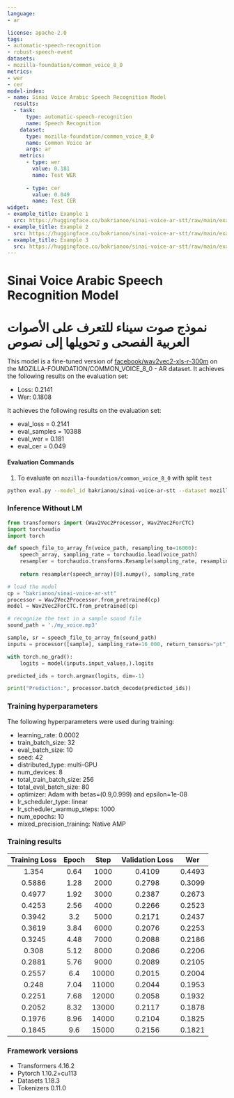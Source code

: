 ```yaml
---
language: 
- ar

license: apache-2.0
tags:
- automatic-speech-recognition
- robust-speech-event
datasets:
- mozilla-foundation/common_voice_8_0
metrics:
- wer
- cer
model-index:
- name: Sinai Voice Arabic Speech Recognition Model
  results:
  - task: 
      type: automatic-speech-recognition
      name: Speech Recognition
    dataset:
      type: mozilla-foundation/common_voice_8_0
      name: Common Voice ar
      args: ar
    metrics:
      - type: wer
        value: 0.181
        name: Test WER
        
      - type: cer
        value: 0.049
        name: Test CER
widget:
- example_title: Example 1
  src: https://huggingface.co/bakrianoo/sinai-voice-ar-stt/raw/main/examples/common_voice_ar_19077324.mp3
- example_title: Example 2
  src: https://huggingface.co/bakrianoo/sinai-voice-ar-stt/raw/main/examples/common_voice_ar_19205138.mp3
- example_title: Example 3
  src: https://huggingface.co/bakrianoo/sinai-voice-ar-stt/raw/main/examples/common_voice_ar_19331711.mp3        
---
```

<!-- This model card has been generated automatically according to the information the Trainer had access to. You
should probably proofread and complete it, then remove this comment. -->

# Sinai Voice Arabic Speech Recognition Model

# نموذج **صوت سيناء** للتعرف على الأصوات العربية الفصحى و تحويلها إلى نصوص

This model is a fine-tuned version of [facebook/wav2vec2-xls-r-300m](https://huggingface.co/facebook/wav2vec2-xls-r-300m) on the MOZILLA-FOUNDATION/COMMON_VOICE_8_0 - AR dataset.
It achieves the following results on the evaluation set:
- Loss: 0.2141
- Wer: 0.1808

It achieves the following results on the evaluation set:
- eval_loss               =     0.2141
- eval_samples            =      10388
- eval_wer                =     0.181
- eval_cer                =     0.049

#### Evaluation Commands
1. To evaluate on `mozilla-foundation/common_voice_8_0` with split `test`

```bash
python eval.py --model_id bakrianoo/sinai-voice-ar-stt --dataset mozilla-foundation/common_voice_8_0 --config ar --split test
```


### Inference Without LM

```python
from transformers import (Wav2Vec2Processor, Wav2Vec2ForCTC)
import torchaudio
import torch

def speech_file_to_array_fn(voice_path, resampling_to=16000):
    speech_array, sampling_rate = torchaudio.load(voice_path)
    resampler = torchaudio.transforms.Resample(sampling_rate, resampling_to)
    
    return resampler(speech_array)[0].numpy(), sampling_rate

# load the model
cp = "bakrianoo/sinai-voice-ar-stt"
processor = Wav2Vec2Processor.from_pretrained(cp)
model = Wav2Vec2ForCTC.from_pretrained(cp)

# recognize the text in a sample sound file
sound_path = './my_voice.mp3'

sample, sr = speech_file_to_array_fn(sound_path)
inputs = processor([sample], sampling_rate=16_000, return_tensors="pt", padding=True)

with torch.no_grad():
    logits = model(inputs.input_values,).logits

predicted_ids = torch.argmax(logits, dim=-1)

print("Prediction:", processor.batch_decode(predicted_ids))
```

### Training hyperparameters

The following hyperparameters were used during training:
- learning_rate: 0.0002
- train_batch_size: 32
- eval_batch_size: 10
- seed: 42
- distributed_type: multi-GPU
- num_devices: 8
- total_train_batch_size: 256
- total_eval_batch_size: 80
- optimizer: Adam with betas=(0.9,0.999) and epsilon=1e-08
- lr_scheduler_type: linear
- lr_scheduler_warmup_steps: 1000
- num_epochs: 10
- mixed_precision_training: Native AMP


### Training results

| Training Loss | Epoch | Step  | Validation Loss | Wer    |
|:-------------:|:-----:|:-----:|:---------------:|:------:|
| 1.354         | 0.64  | 1000  | 0.4109          | 0.4493 |
| 0.5886        | 1.28  | 2000  | 0.2798          | 0.3099 |
| 0.4977        | 1.92  | 3000  | 0.2387          | 0.2673 |
| 0.4253        | 2.56  | 4000  | 0.2266          | 0.2523 |
| 0.3942        | 3.2   | 5000  | 0.2171          | 0.2437 |
| 0.3619        | 3.84  | 6000  | 0.2076          | 0.2253 |
| 0.3245        | 4.48  | 7000  | 0.2088          | 0.2186 |
| 0.308         | 5.12  | 8000  | 0.2086          | 0.2206 |
| 0.2881        | 5.76  | 9000  | 0.2089          | 0.2105 |
| 0.2557        | 6.4   | 10000 | 0.2015          | 0.2004 |
| 0.248         | 7.04  | 11000 | 0.2044          | 0.1953 |
| 0.2251        | 7.68  | 12000 | 0.2058          | 0.1932 |
| 0.2052        | 8.32  | 13000 | 0.2117          | 0.1878 |
| 0.1976        | 8.96  | 14000 | 0.2104          | 0.1825 |
| 0.1845        | 9.6   | 15000 | 0.2156          | 0.1821 |


### Framework versions

- Transformers 4.16.2
- Pytorch 1.10.2+cu113
- Datasets 1.18.3
- Tokenizers 0.11.0